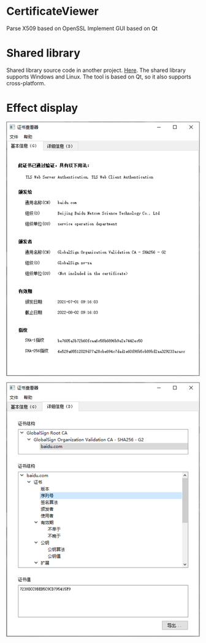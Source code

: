 # CertificateViewer
Parse X509 based on OpenSSL 
Implement GUI based on Qt

# Shared library
Shared library source code in another project. [Here](https://github.com/a137748099/ParseX509-OpenSSL).
The shared library supports Windows and Linux. The tool is based on Qt, so it also supports cross-platform.

# Effect display
![General Information](https://github.com/a137748099/CertificateViewer/blob/master/image/effect-1.png)

![Detail Information](https://github.com/a137748099/CertificateViewer/blob/master/image/effect-2.png)
